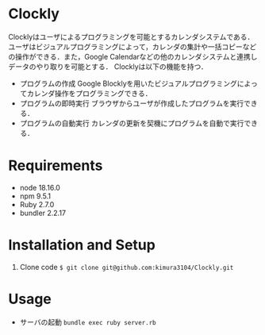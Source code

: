 # Clockly
Clocklyはユーザによるプログラミングを可能とするカレンダシステムである．ユーザはビジュアルプログラミングによって，カレンダの集計や一括コピーなどの操作ができる．また，Google Calendarなどの他のカレンダシステムと連携しデータのやり取りを可能とする．
Clocklyは以下の機能を持つ．
+ プログラムの作成
Google Blocklyを用いたビジュアルプログラミングによってカレンダ操作をプログラミングできる．
+ プログラムの即時実行
ブラウザからユーザが作成したプログラムを実行できる．
+ プログラムの自動実行
カレンダの更新を契機にプログラムを自動で実行できる．
# Requirements
+ node 18.16.0
+ npm 9.5.1
+ Ruby 2.7.0
+ bundler 2.2.17
# Installation and Setup
1. Clone code
`$ git clone git@github.com:kimura3104/Clockly.git`

# Usage
+ サーバの起動
`bundle exec ruby server.rb`
